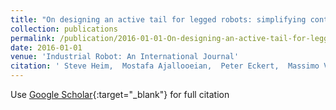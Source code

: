 ```yaml
---
title: "On designing an active tail for legged robots: simplifying control via decoupling of control objectives"
collection: publications
permalink: /publication/2016-01-01-On-designing-an-active-tail-for-legged-robots-simplifying-control-via-decoupling-of-control-objectives
date: 2016-01-01
venue: 'Industrial Robot: An International Journal'
citation: ' Steve Heim,  Mostafa Ajallooeian,  Peter Eckert,  Massimo Vespignani,  Auke Ijspeert, &quot;On designing an active tail for legged robots: simplifying control via decoupling of control objectives.&quot; Industrial Robot: An International Journal, 2016.'
---
```

Use [Google Scholar](https://scholar.google.com/scholar?q=On+designing+an+active+tail+for+legged+robots:+simplifying+control+via+decoupling+of+control+objectives){:target="_blank"} for full citation